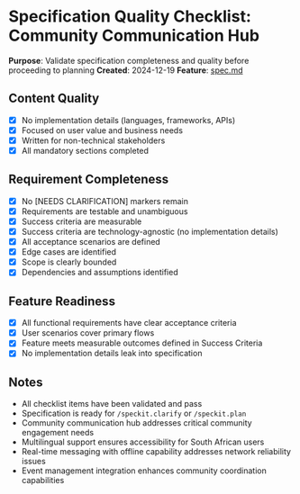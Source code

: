 # Specification Quality Checklist: Community Communication Hub

**Purpose**: Validate specification completeness and quality before proceeding to planning
**Created**: 2024-12-19
**Feature**: [spec.md](./spec.md)

## Content Quality

- [x] No implementation details (languages, frameworks, APIs)
- [x] Focused on user value and business needs
- [x] Written for non-technical stakeholders
- [x] All mandatory sections completed

## Requirement Completeness

- [x] No [NEEDS CLARIFICATION] markers remain
- [x] Requirements are testable and unambiguous
- [x] Success criteria are measurable
- [x] Success criteria are technology-agnostic (no implementation details)
- [x] All acceptance scenarios are defined
- [x] Edge cases are identified
- [x] Scope is clearly bounded
- [x] Dependencies and assumptions identified

## Feature Readiness

- [x] All functional requirements have clear acceptance criteria
- [x] User scenarios cover primary flows
- [x] Feature meets measurable outcomes defined in Success Criteria
- [x] No implementation details leak into specification

## Notes

- All checklist items have been validated and pass
- Specification is ready for `/speckit.clarify` or `/speckit.plan`
- Community communication hub addresses critical community engagement needs
- Multilingual support ensures accessibility for South African users
- Real-time messaging with offline capability addresses network reliability issues
- Event management integration enhances community coordination capabilities
